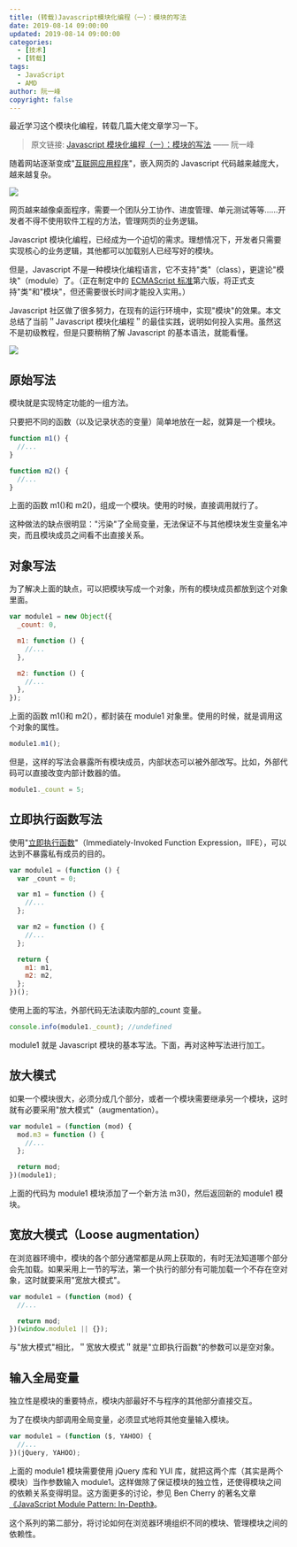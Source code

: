 ```yaml
---
title: (转载)Javascript模块化编程（一）：模块的写法
date: 2019-08-14 09:00:00
updated: 2019-08-14 09:00:00
categories:
  - [技术]
  - [转载]
tags:
  - JavaScript
  - AMD
author: 阮一峰
copyright: false
---
```


最近学习这个模块化编程，转载几篇大佬文章学习一下。

> 原文链接: [Javascript 模块化编程（一）：模块的写法](http://www.ruanyifeng.com/blog/2012/10/javascript_module.html) —— 阮一峰

<!--more-->

随着网站逐渐变成"[互联网应用程序](http://en.wikipedia.org/wiki/Web_application)"，嵌入网页的 Javascript 代码越来越庞大，越来越复杂。

![](https://img.iszy.xyz/20190814094600.png)

网页越来越像桌面程序，需要一个团队分工协作、进度管理、单元测试等等......开发者不得不使用软件工程的方法，管理网页的业务逻辑。

Javascript 模块化编程，已经成为一个迫切的需求。理想情况下，开发者只需要实现核心的业务逻辑，其他都可以加载别人已经写好的模块。

但是，Javascript 不是一种模块化编程语言，它不支持"类"（class），更遑论"模块"（module）了。（正在制定中的 [ECMAScript 标准](http://en.wikipedia.org/wiki/ECMAScript)第六版，将正式支持"类"和"模块"，但还需要很长时间才能投入实用。）

Javascript 社区做了很多努力，在现有的运行环境中，实现"模块"的效果。本文总结了当前＂Javascript 模块化编程＂的最佳实践，说明如何投入实用。虽然这不是初级教程，但是只要稍稍了解 Javascript 的基本语法，就能看懂。

![](https://img.iszy.xyz/20190814094950.png)

## 原始写法

模块就是实现特定功能的一组方法。

只要把不同的函数（以及记录状态的变量）简单地放在一起，就算是一个模块。

```js
function m1() {
  //...
}

function m2() {
  //...
}
```

上面的函数 m1()和 m2()，组成一个模块。使用的时候，直接调用就行了。

这种做法的缺点很明显："污染"了全局变量，无法保证不与其他模块发生变量名冲突，而且模块成员之间看不出直接关系。

## 对象写法

为了解决上面的缺点，可以把模块写成一个对象，所有的模块成员都放到这个对象里面。

```js
var module1 = new Object({
  _count: 0,

  m1: function () {
    //...
  },

  m2: function () {
    //...
  },
});
```

上面的函数 m1()和 m2(），都封装在 module1 对象里。使用的时候，就是调用这个对象的属性。

```js
module1.m1();
```

但是，这样的写法会暴露所有模块成员，内部状态可以被外部改写。比如，外部代码可以直接改变内部计数器的值。

```js
module1._count = 5;
```

## 立即执行函数写法

使用"[立即执行函数](http://benalman.com/news/2010/11/immediately-invoked-function-expression/)"（Immediately-Invoked Function Expression，IIFE），可以达到不暴露私有成员的目的。

```js
var module1 = (function () {
  var _count = 0;

  var m1 = function () {
    //...
  };

  var m2 = function () {
    //...
  };

  return {
    m1: m1,
    m2: m2,
  };
})();
```

使用上面的写法，外部代码无法读取内部的\_count 变量。

```js
console.info(module1._count); //undefined
```

module1 就是 Javascript 模块的基本写法。下面，再对这种写法进行加工。

## 放大模式

如果一个模块很大，必须分成几个部分，或者一个模块需要继承另一个模块，这时就有必要采用"放大模式"（augmentation）。

```js
var module1 = (function (mod) {
  mod.m3 = function () {
    //...
  };

  return mod;
})(module1);
```

上面的代码为 module1 模块添加了一个新方法 m3()，然后返回新的 module1 模块。

## 宽放大模式（Loose augmentation）

在浏览器环境中，模块的各个部分通常都是从网上获取的，有时无法知道哪个部分会先加载。如果采用上一节的写法，第一个执行的部分有可能加载一个不存在空对象，这时就要采用"宽放大模式"。

```js
var module1 = (function (mod) {
  //...

  return mod;
})(window.module1 || {});
```

与"放大模式"相比，＂宽放大模式＂就是"立即执行函数"的参数可以是空对象。

## 输入全局变量

独立性是模块的重要特点，模块内部最好不与程序的其他部分直接交互。

为了在模块内部调用全局变量，必须显式地将其他变量输入模块。

```js
var module1 = (function ($, YAHOO) {
  //...
})(jQuery, YAHOO);
```

上面的 module1 模块需要使用 jQuery 库和 YUI 库，就把这两个库（其实是两个模块）当作参数输入 module1。这样做除了保证模块的独立性，还使得模块之间的依赖关系变得明显。这方面更多的讨论，参见 Ben Cherry 的著名文章[《JavaScript Module Pattern: In-Depth》](http://www.adequatelygood.com/2010/3/JavaScript-Module-Pattern-In-Depth)。

这个系列的第二部分，将讨论如何在浏览器环境组织不同的模块、管理模块之间的依赖性。
